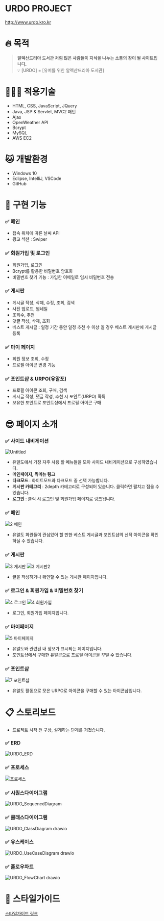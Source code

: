 # URDO PROJECT
http://www.urdo.kro.kr

# 🔥 목적

> **알렉산드리아 도서관 처럼 많은 사람들이 지식을 나누는 소통의 장이 될 사이트입니다.**  
💡 [URDO] = [유머를 위한 알렉산드리아 도서관]



# 👨🏻‍💻 적용기술

- HTML, CSS, JavaScript, JQuery
- Java, JSP & Servlet, MVC2 패턴
- Ajax
- OpenWeather API
- Bcrypt
- MySQL
- AWS EC2  


  
# 🐱 개발환경

- Windows 10
- Eclipse, IntelliJ, VSCode
- GitHub    


  
# 🔎 구현 기능

### ✅ 메인

- 접속 위치에 따른 날씨 API
- 광고 섹션 : Swiper    


  
### ✅ 회원가입 및 로그인

- 회원가입, 로그인
- Bcrypt를 활용한 비밀번호 암호화
- 비밀번호 찾기 기능 : 가입한 이메일로 임시 비밀번호 전송  


  
### ✅ 게시판

- 게시글 작성, 삭제, 수정, 조회, 검색
- 사진 업로드, 썸네일
- 조회수, 추천
- 댓글 작성, 삭제, 조회
- 베스트 게시글 : 일정 기간 동안 일정 추천 수 이상 일 경우 베스트 게시판에 게시글 등록  


  
### ✅ 마이 페이지

- 회원 정보 조회, 수정
- 프로필 아이콘 변경 기능  


  
### ✅ 포인트샵 & URPO(유알포)

- 프로필 아이콘 조회, 구매, 검색
- 게시글 작성, 댓글 작성, 추천 시 포인트(URPO) 획득
- 보유한 포인트로 포인트샵에서 프로필 아이콘 구매  


  
# 😎 페이지 소개

### ✅ 사이드 내비게이션

![Untitled](https://user-images.githubusercontent.com/102352988/192492737-27cf8c2d-5160-43c7-8c1e-2a35ac385d0b.png)


- 유알도에서 가장 자주 사용 할 메뉴들을 모아 사이드 내비게이션으로 구성하였습니다.
- **메인페이지, 퀵메뉴 링크**
- **다크모드** : 화이트모드와 다크모드 중 선택 가능합니다.
- **게시판 카테고리** : 2depth 카테고리로 구성되어 있습니다. 클릭하면 펼치고 접을 수 있습니다.
- **로그인** : 클릭 시 로그인 및 회원가입 페이지로 링크됩니다.  


  
### ✅ 메인
![2  메인](https://user-images.githubusercontent.com/102352988/192492910-e4d6ddcd-bbef-40a0-a3e8-cf5ddead1a98.png)


- 유알도 회원들이 관심있어 할 만한 베스트 게시글과 포인트샵의 신작 아이콘을 확인하실 수 있습니다.  


  
### ✅ 게시판

![3  게시판](https://user-images.githubusercontent.com/102352988/192492956-61cdca8c-4c93-4c16-92e1-3b3fd40b95ef.png)
![3  게시판2](https://user-images.githubusercontent.com/102352988/192492963-bae56748-9002-43bc-ab5d-8b537fac50f7.png)  




- 글을 작성하거나 확인할 수 있는 게시판 페이지입니다.
  
### ✅ 로그인 & 회원가입 & 비밀번호 찾기

![4  로그인](https://user-images.githubusercontent.com/102352988/192492996-5a20ed46-478e-480f-996c-9fae6c78ccc4.png)
![4  회원가입](https://user-images.githubusercontent.com/102352988/192493001-23f899b5-8f21-4407-805d-8cf003fda157.png)


- 로그인, 회원가입 페이지입니다. 


  
### ✅ 마이페이지

![5  마이페이지](https://user-images.githubusercontent.com/102352988/192493032-3ba7ca12-dde8-4214-a92e-54e7dbfd55b9.png)


- 유알도와 관련된 내 정보가 표시되는 페이지입니다.
- 포인트샵에서 구매한 유알콘으로 프로필 아이콘을 꾸밀 수 있습니다.  


  
### ✅ 포인트샵
![7  포인트샵](https://user-images.githubusercontent.com/102352988/192493182-e0817924-80eb-4507-86e6-dedeb84e480d.png)


- 유알도 활동으로 모은 URPO로 아이콘을 구매할 수 있는 아이콘샵입니다.  



  
# 📋 스토리보드

- 프로젝트 시작 전 구상, 설계하는 단계를 거쳤습니다.
  
### ✅ ERD
![URDO_ERD](https://user-images.githubusercontent.com/102352988/192493230-6de51d0a-f0a4-40a4-8207-3651d7a96a7e.png)  



  
### ✅ 프로세스

![프로세스](https://user-images.githubusercontent.com/102352988/192493275-ed153918-5fe8-4bd3-968a-da8b00a3d4eb.png)  



  
### ✅ 시퀀스다이어그램

![URDO_SequencdDiagram](https://user-images.githubusercontent.com/102352988/192493314-8438e831-151c-4682-a587-7dc7c89b007a.png)  



  
### ✅ 클래스다이어그램
![URDO_ClassDiagram drawio](https://user-images.githubusercontent.com/102352988/192493343-9de7938e-e6d6-401b-b49d-ac069ea6e98f.png)  



  
### ✅ 유스케이스


![URDO_UseCaseDiagram drawio](https://user-images.githubusercontent.com/102352988/192493382-79451bd6-ab7a-489f-8b9d-757520628731.png)  


  
### ✅ 플로우차트

![URDO_FlowChart drawio](https://user-images.githubusercontent.com/102352988/192493425-b1c40551-6d7b-4c0c-8b1d-979d37a86970.png)  



  
# 🎨 스타일가이드
[스타일가이드 링크](https://drive.google.com/file/d/149opNVlTTKr_L_L-AgOoQmDz5paRuH2x/view?usp=sharing)
